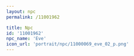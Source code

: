 ```yaml
---
layout: npc
permalink: /11001962

title: Npc
id: '11001962'
npc_name: 'Eve'
icon_url: 'portrait/npc/11000069_eve_02_p.png'
---
```


